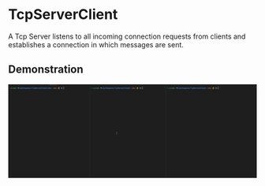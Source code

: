 # TcpServerClient
A Tcp Server listens to all incoming connection requests from clients and establishes a connection in which messages are sent. 
## Demonstration
![](https://github.com/aaksul/TcpServerClient/blob/master/doc/ClientServer.gif)
